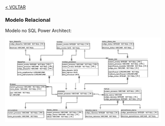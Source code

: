 [< VOLTAR](/desenvolvimento.md#modelagem-das-tabelas-e-dos-campos)

### Modelo Relacional

Modelo no SQL Power Architect:

<img src="/imagens/Modelo-BD.png" alt="imagem do modelo do banco de dados" />

